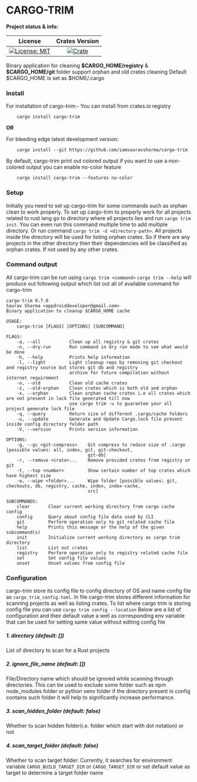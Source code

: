 # CARGO-TRIM

**Project status & info:**

| License | Crates Version |
| :-----: | :------------: |
| [![License: MIT][license_badge]][license_link] | [![Crate][cratesio_badge]][cratesio_link] |

Binary application for cleaning __\$CARGO_HOME/registry__  & __\$CARGO_HOME/git__ folder support orphan and old crates cleaning
Default \$CARGO_HOME is set as \$HOME/.cargo

### Install

For installation of cargo-trim:-
You can install from crates.io registry
```
    cargo install cargo-trim
```
__OR__

For bleeding edge latest development version:
```
    cargo install --git https://github.com/iamsauravsharma/cargo-trim
```

By default, cargo-trim print out colored output if you want to use a non-colored output you can enable no-color feature
```
    cargo install cargo-trim --features no-color
```

### Setup
Initially you need to set up cargo-trim for some commands such as orphan clean to work properly.
To set up cargo-trim to properly work for all projects related to rust lang go to directory where all projects lies and run
`cargo trim init`. You can even run this command multiple time to add multiple directory.
Or run command `cargo trim -d <directory-path>`. All projects inside the directory will be used for listing orphan crates. So
if there are any projects in the other directory then their dependencies will be classified as orphan crates. If not used by any
other crates.

### Command output
All cargo-trim can be run using `cargo trim <command>`
`cargo trim --help` will produce out following output which list out all of available command for cargo-trim
```
cargo-trim 0.7.0
Saurav Sharma <appdroiddeveloper@gmail.com>
Binary application to cleanup $CARGO_HOME cache

USAGE:
    cargo-trim [FLAGS] [OPTIONS] [SUBCOMMAND]

FLAGS:
    -a, --all           Clean up all registry & git crates
    -n, --dry-run       Run command in dry run mode to see what would be done
    -h, --help          Prints help information
    -l, --light         Light cleanup repo by removing git checkout and registry source but stores git db and registry
                        archive for future compilation without internet requirement
    -o, --old           Clean old cache crates
    -z, --old-orphan    Clean crates which is both old and orphan
    -x, --orphan        Clean orphan cache crates i.e all crates which are not present in lock file generated till now
                        use cargo trim -u to guarantee your all project generate lock file
    -q, --query         Return size of different .cargo/cache folders
    -u, --update        Generate and Update Cargo.lock file present inside config directory folder path
    -V, --version       Prints version information

OPTIONS:
    -g, --gc <git-compress>    Git compress to reduce size of .cargo [possible values: all, index, git, git-checkout,
                               git-db]
    -r, --remove <crate>...    Remove provided crates from registry or git
    -t, --top <number>         Show certain number of top crates which have highest size
    -w, --wipe <folder>...     Wipe folder [possible values: git, checkouts, db, registry, cache, index, index-cache,
                               src]

SUBCOMMANDS:
    clear       Clear current working directory from cargo cache config
    config      Query about config file data used by CLI
    git         Perform operation only to git related cache file
    help        Prints this message or the help of the given subcommand(s)
    init        Initialize current working directory as cargo trim directory
    list        List out crates
    registry    Perform operation only to registry related cache file
    set         Set config file values
    unset       Unset values from config file
```

### Configuration
cargo-trim store its config file to config directory of OS and name config file as `cargo_trim_config.toml`.
In file cargo-trim stores different information for scanning projects as well as listing crates.
To list where cargo trim is storing config file you can use `cargo trim config --location`
Below are a list of configuration and their default value a well as corresponding env variable that can be used for setting
same value without editing config file

##### 1. directory (default: [])
List of directory to scan for a Rust projects

##### 2. __ignore_file_name__ (default: [])
File/Directory name which should be ignored while scanning through directories. This can be used to exclude some folder
such as npm node_modules folder or python venv folder if the directory present in config contains such folder it will help
to significantly increase performance.

##### 3. __scan_hidden_folder__ (default: false)
Whether to scan hidden folder(i.e. folder which start with dot notation) or not

##### 4. __scan_target_folder__ (default: false)
Whether to scan target folder. Currently, it searches for environment variable `CARGO_BUILD_TARGET_DIR` or `CARGO_TARGET_DIR`
or set default value as target to determine a target folder name

[license_badge]: https://img.shields.io/github/license/iamsauravsharma/cargo-trim.svg?style=for-the-badge
[license_link]: LICENSE

[cratesio_badge]: https://img.shields.io/crates/v/cargo-trim.svg?style=for-the-badge
[cratesio_link]: https://crates.io/crates/cargo-trim
